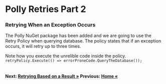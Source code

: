 # Polly Retries Part 2

### Retrying When an Exception Occurs
The Polly NuGet package has been added and we are going to use the Retry Policy when querying database. 
The policy states that if an exception occurs, it will retry up to three times.

Note how you execute the unrelible code inside the policy. `retryPolicy.Execute(() => errorProneCode.QueryTheDatabase());`


``` cs --region retryIfException --source-file .\src\Program.cs --project .\src\PollyDemo.csproj 
```

#### Next: [Retrying Based on a Result  &raquo;](./retryIfIncorrectStatus.md) Previous: [Home &laquo;](../README.md)